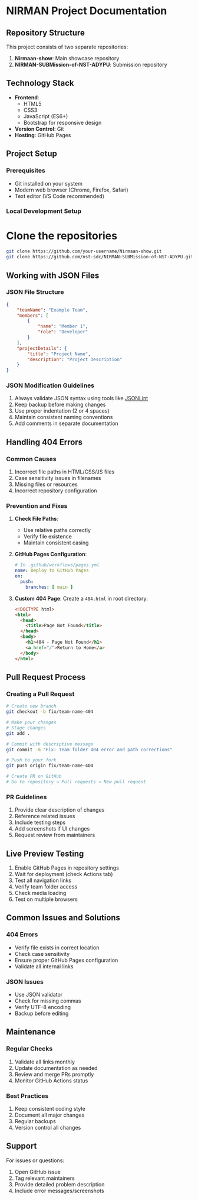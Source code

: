 # NIRMAN Project Documentation

## Repository Structure
This project consists of two separate repositories:
1. **Nirmaan-show**: Main showcase repository
2. **NIRMAN-SUBMission-of-NST-ADYPU**: Submission repository

## Technology Stack
- **Frontend**:
  - HTML5
  - CSS3
  - JavaScript (ES6+)
  - Bootstrap for responsive design
- **Version Control**: Git
- **Hosting**: GitHub Pages

## Project Setup

### Prerequisites
- Git installed on your system
- Modern web browser (Chrome, Firefox, Safari)
- Text editor (VS Code recommended)

### Local Development Setup
# Clone the repositories
```bash
git clone https://github.com/your-username/Nirmaan-show.git
git clone https://github.com/nst-sdc/NIRMAN-SUBMission-of-NST-ADYPU.git
```

## Working with JSON Files

### JSON File Structure
```json
{
    "teamName": "Example Team",
    "members": [
        {
            "name": "Member 1",
            "role": "Developer"
        }
    ],
    "projectDetails": {
        "title": "Project Name",
        "description": "Project Description"
    }
}
```

### JSON Modification Guidelines
1. Always validate JSON syntax using tools like [JSONLint](https://jsonlint.com/)
2. Keep backup before making changes
3. Use proper indentation (2 or 4 spaces)
4. Maintain consistent naming conventions
5. Add comments in separate documentation

## Handling 404 Errors

### Common Causes
1. Incorrect file paths in HTML/CSS/JS files
2. Case sensitivity issues in filenames
3. Missing files or resources
4. Incorrect repository configuration

### Prevention and Fixes
1. **Check File Paths**:
   - Use relative paths correctly
   - Verify file existence
   - Maintain consistent casing

2. **GitHub Pages Configuration**:
   ```yaml
   # In .github/workflows/pages.yml
   name: Deploy to GitHub Pages
   on:
     push:
       branches: [ main ]
   ```

3. **Custom 404 Page**:
   Create a `404.html` in root directory:
   ```html
   <!DOCTYPE html>
   <html>
     <head>
       <title>Page Not Found</title>
     </head>
     <body>
       <h1>404 - Page Not Found</h1>
       <a href="/">Return to Home</a>
     </body>
   </html>
   ```

## Pull Request Process

### Creating a Pull Request
```bash
# Create new branch
git checkout -b fix/team-name-404

# Make your changes
# Stage changes
git add .

# Commit with descriptive message
git commit -m "Fix: Team folder 404 error and path corrections"

# Push to your fork
git push origin fix/team-name-404

# Create PR on GitHub
# Go to repository → Pull requests → New pull request
```

### PR Guidelines
1. Provide clear description of changes
2. Reference related issues
3. Include testing steps
4. Add screenshots if UI changes
5. Request review from maintainers

## Live Preview Testing
1. Enable GitHub Pages in repository settings
2. Wait for deployment (check Actions tab)
3. Test all navigation links
4. Verify team folder access
5. Check media loading
6. Test on multiple browsers

## Common Issues and Solutions

### 404 Errors
- Verify file exists in correct location
- Check case sensitivity
- Ensure proper GitHub Pages configuration
- Validate all internal links

### JSON Issues
- Use JSON validator
- Check for missing commas
- Verify UTF-8 encoding
- Backup before editing

## Maintenance

### Regular Checks
1. Validate all links monthly
2. Update documentation as needed
3. Review and merge PRs promptly
4. Monitor GitHub Actions status

### Best Practices
1. Keep consistent coding style
2. Document all major changes
3. Regular backups
4. Version control all changes

## Support
For issues or questions:
1. Open GitHub issue
2. Tag relevant maintainers
3. Provide detailed problem description
4. Include error messages/screenshots
